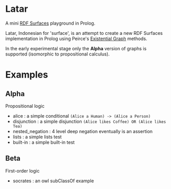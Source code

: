 # Latar

A mini [RDF Surfaces](https://w3c-cg.github.io/rdfsurfaces/) playground in Prolog.

Latar, Indonesian for 'surface', is an attempt to create a new RDF Surfaces implementation in Prolog using Peirce's [Existential Graph](https://en.wikipedia.org/wiki/Existential_graph) methods.

In the early experimental stage only the **Alpha** version of graphs is supported 
(isomorphic to propositional calculus).

# Examples

## Alpha

Propositional logic

- alice : a simple conditional `(Alice a Human) -> (Alice a Person)` 
- disjunction : a simple disjunction `(Alice likes Coffee) OR (Alice likes Tea)`
- nested_negation : 4 level deep negation eventually is an assertion
- lists : a simple lists test
- built-in : a simple built-in test

## Beta

First-order logic

- socrates : an owl subClassOf example